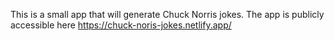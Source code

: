 This is a small app that will generate Chuck Norris jokes. The app is publicly accessible here https://chuck-noris-jokes.netlify.app/

